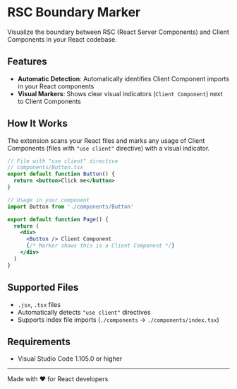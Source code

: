 # RSC Boundary Marker

Visualize the boundary between RSC (React Server Components) and Client Components in your React codebase.

## Features

- **Automatic Detection**: Automatically identifies Client Component imports in your React components
- **Visual Markers**: Shows clear visual indicators (`Client Component`) next to Client Components

## How It Works

The extension scans your React files and marks any usage of Client Components (files with `"use client"` directive) with a visual indicator.

```jsx
// File with "use client" directive
// components/Button.tsx
export default function Button() {
  return <button>Click me</button>
}

// Usage in your component
import Button from './components/Button'

export default function Page() {
  return (
    <div>
      <Button /> Client Component
      {/* Marker shows this is a Client Component */}
    </div>
  )
}
```

## Supported Files

- `.jsx`, `.tsx` files
- Automatically detects `"use client"` directives
- Supports index file imports (`./components` → `./components/index.tsx`)

## Requirements

- Visual Studio Code 1.105.0 or higher

---

Made with ❤️ for React developers
